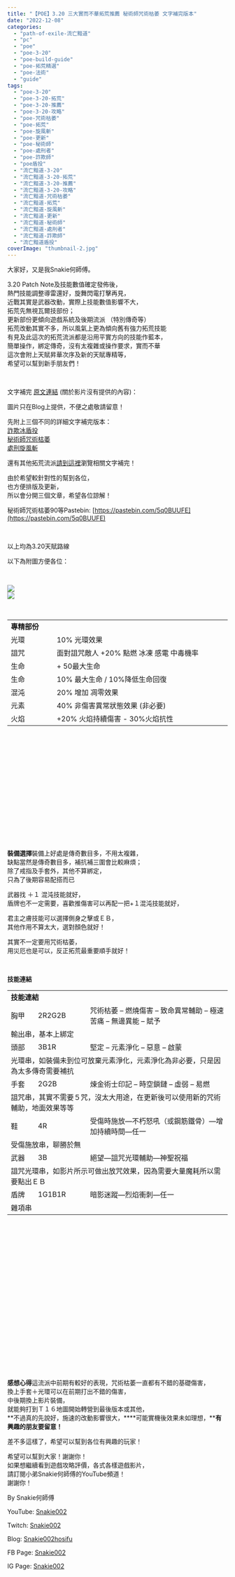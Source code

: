 ```yaml
---
title: "【POE】3.20 三大實而不華拓荒推薦 秘術師咒術枯萎 文字補完版本"
date: "2022-12-08"
categories: 
  - "path-of-exile-流亡黯道"
  - "pc"
  - "poe"
  - "poe-3-20"
  - "poe-build-guide"
  - "poe-拓荒精選"
  - "poe-法術"
  - "guide"
tags: 
  - "poe-3-20"
  - "poe-3-20-拓荒"
  - "poe-3-20-推薦"
  - "poe-3-20-攻略"
  - "poe-咒術枯萎"
  - "poe-拓荒"
  - "poe-旋風斬"
  - "poe-更新"
  - "poe-秘術師"
  - "poe-處刑者"
  - "poe-詐欺師"
  - "poe盾投"
  - "流亡黯道-3-20"
  - "流亡黯道-3-20-拓荒"
  - "流亡黯道-3-20-推薦"
  - "流亡黯道-3-20-攻略"
  - "流亡黯道-咒術枯萎"
  - "流亡黯道-拓荒"
  - "流亡黯道-旋風斬"
  - "流亡黯道-更新"
  - "流亡黯道-秘術師"
  - "流亡黯道-處刑者"
  - "流亡黯道-詐欺師"
  - "流亡黯道盾投"
coverImage: "thumbnail-2.jpg"
---
```


大家好，又是我Snakie何師傅。  

  
3.20 Patch Note及技能數值確定發佈後，  
熱門技能調整導雷還好，旋舞閃電打擊再見，  
近戰其實是武器改動，實際上技能數值影響不大，  
拓荒先無視瓦爾技部份；  
更新部份更傾向遊戲系統及後期流派 （特別傳奇等）  
拓荒改動其實不多，所以風氣上更為傾向舊有強力拓荒技能  
有見及此這次的拓荒流派都是沿用平實方向的技能作藍本，  
簡單操作，綁定傳奇，沒有太複雜或操作要求，實而不華  
這次會附上天賦昇華次序及新的天賦專精等，  
希望可以幫到新手朋友們！  

  
   

  
文字補完 [原文連結](https://snakie002hosifu.blog/3-20pre/) (關於影片沒有提供的內容)：  

  
圖片只在Blog上提供，不便之處敬請留意！  

  
先附上三個不同的詳細文字補完版本：  
[詐欺冰盾投](https://snakie002hosifu.blog/3-20pre1/)  
[秘術師咒術枯萎](https://snakie002hosifu.blog/3-20pre2/)  
[處刑旋風斬](https://snakie002hosifu.blog/3-20pre3/)  

  
還有其他拓荒流派[請到這裡](https://snakie002hosifu.blog/category/poe-%e6%8b%93%e8%8d%92%e7%b2%be%e9%81%b8/)瀏覽相關文字補完！  

  
由於希望較針對性的幫到各位，  
也方便排版及更新，  
所以會分開三個文章，希望各位諒解！  

  
秘術師咒術枯萎90等Pastebin: [https://pastebin.com/5q0BUUFE](https://pastebin.com/5q0BUUFE)  

  
   

  
以上均為3.20天賦路線  

  
以下為附圖方便各位：  

  
   

  
![](WordPress/1-2-1024x563.png)  
![](WordPress/2-1.png)  

  
   
  
  
  
  
  
  
  
  
  
  
  
  
  
  
  
  
  
  
  
  
  
  
  
  
  
  
  
  
  
  
  
  
  
  

<table style="height: 475px;" width="770"><tbody><tr><td colspan="2" width="517"><strong>專精部份</strong></td></tr><tr><td width="97">光環</td><td width="420">10% 光環效果</td></tr><tr><td width="97">詛咒</td><td width="420">面對詛咒敵人 +20% 點燃 冰凍 感電 中毒機率</td></tr><tr><td width="97">生命</td><td width="420">+ 50最大生命</td></tr><tr><td width="97">生命</td><td width="420">10% 最大生命 / 10%降低生命回復</td></tr><tr><td width="97">混沌</td><td width="420">20% 增加 凋零效果</td></tr><tr><td width="97">元素</td><td width="420">40% 非傷害異常狀態效果 (非必要)</td></tr><tr><td width="97">火焰</td><td width="420">+20% 火焰持續傷害 - 30%火焰抗性</td></tr></tbody></table>

  
   

  
**裝備選擇**裝備上好處是傳奇數目多，不用太複雜，  
缺點當然是傳奇數目多，補抗補三圍會比較麻煩；  
除了戒指及手套外，其他不算綁定，  
只為了後期容易配搭而已  

  
武器找 ＋１ 混沌技能就好，  
盾牌也不一定需要，喜歡推傷害可以再配一把+１混沌技能就好，  

  
君主之膚技能可以選擇側身之擊或ＥＢ，  
其他作用不算太大，選對顏色就好！  

  
其實不一定要用咒術枯萎，  
用災厄也是可以，反正拓荒最重要順手就好！  

  
   

  
**技能連結**  
  
  
  
  
  
  
  
  
  
  
  
  
  
  
  
  
  
  
  
  
  
  
  
  
  
  
  
  
  
  
  
  
  
  
  
  
  
  
  
  
  
  
  
  
  
  
  
  
  
  
  
  
  
  

<table style="height: 868px;" width="791"><tbody><tr><td colspan="3" width="604"><strong>技能連結</strong></td></tr><tr><td width="59">胸甲</td><td width="120">2R2G2B</td><td width="425">咒術枯萎 – 燃燒傷害 – 致命異常輔助 – 極速苦痛 – 無邊異能 – 賦予</td></tr><tr><td colspan="3" width="604">輸出串，基本上綁定</td></tr><tr><td width="59">頭部</td><td width="120">3B1R</td><td width="425">堅定 – 元素淨化 – 惡意 – 啟蒙</td></tr><tr><td colspan="3" width="604">光環串，如裝備未到位可放棄元素淨化，元素淨化為非必要，只是因為太多傳奇需要補抗</td></tr><tr><td width="59">手套</td><td width="120">2G2B</td><td width="425">煉金術士印記 – 時空鎖鏈 – 虛弱 – 易燃</td></tr><tr><td colspan="3" width="604">詛咒串，其實不需要５咒，沒太大用途，在更新後可以使用新的咒術輔助，地面效果等等</td></tr><tr><td width="59">鞋</td><td width="120">4R</td><td width="425">受傷時施放—不朽怒吼（或鋼筋鐵骨）—增加持續時間—任一</td></tr><tr><td colspan="3" width="604">受傷施放串，聊勝於無</td></tr><tr><td width="59">武器</td><td width="120">3B</td><td width="425">絕望—詛咒光環輔助—神聖祝福</td></tr><tr><td colspan="3" width="604">詛咒光環串，如影片所示可做出放咒效果，因為需要大量魔耗所以需要點出ＥＢ</td></tr><tr><td width="59">盾牌</td><td width="120">1G1B1R</td><td width="425">暗影迷蹤—烈焰衝刺—任一</td></tr><tr><td colspan="3" width="604">雜項串</td></tr></tbody></table>

  
**感想心得**這流派中前期有較好的表現，咒術枯萎一直都有不錯的基礎傷害，  
換上手套＋光環可以在前期打出不錯的傷害，  
中後期換上影片裝備，  
就能夠打到Ｔ１６地圖開始轉營到最後版本或其他，  
**不過真的先說好，施速的改動影響很大，****可能實機後效果未如理想，****有興趣的朋友要留意！**  

  
差不多這樣了，希望可以幫到各位有興趣的玩家！  

  
希望可以幫到大家！謝謝你！  
如果想繼續看到遊戲攻略評價，各式各樣遊戲影片，  
請訂閱小弟Snakie何師傅的YouTube頻道！  
謝謝你！  

  
By Snakie何師傅  

  
YouTube: [Snakie002](https://www.youtube.com/channel/UCDOMLG_RBSoqVHK3sIYJeLA)  

  
Twitch: [Snakie002](https://www.twitch.tv/snakie002/)  

  
Blog: [Snakie002hosifu](https://snakie002hosifu.blog/)  

  
FB Page: [Snakie002](https://www.facebook.com/Snakie002/)  

  
IG Page: [Snakie002](https://www.instagram.com/snakie002/)

